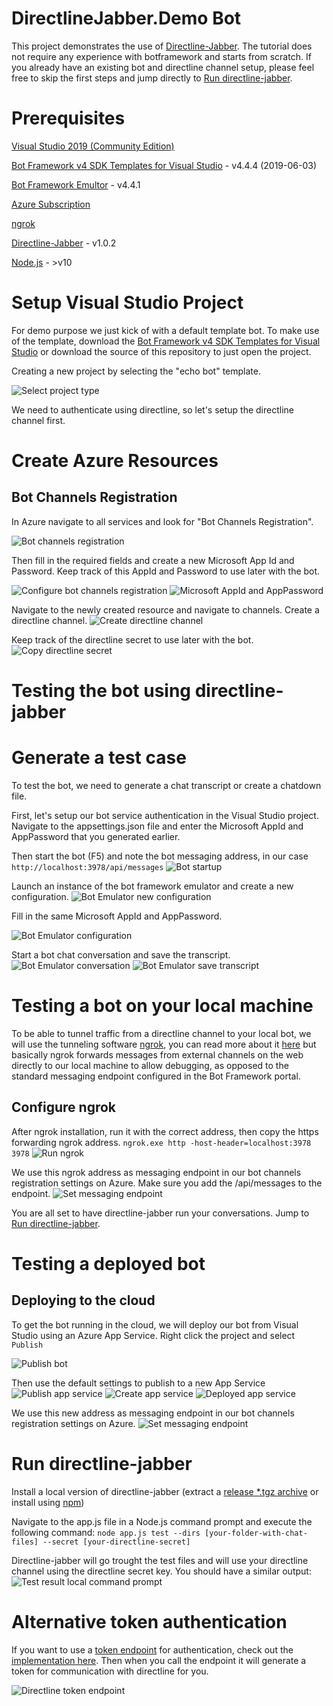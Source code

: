 # DirectlineJabber.Demo Bot
This project demonstrates the use of [Directline-Jabber](https://github.com/jvanderbiest/directline-jabber/). The tutorial does not require any experience with botframework and starts from scratch. If you already have an existing bot and directline channel setup, please feel free to skip the first steps and jump directly to [Run directline-jabber](#run-directline-jabber).

# Prerequisites
[Visual Studio 2019 (Community Edition)](https://visualstudio.microsoft.com/downloads/)

[Bot Framework v4 SDK Templates for Visual Studio](https://marketplace.visualstudio.com/items?itemName=BotBuilder.botbuilderv4) - v4.4.4 (2019-06-03)

[Bot Framework Emultor](https://github.com/microsoft/BotFramework-Emulator/releases) - v4.4.1

[Azure Subscription](https://azure.microsoft.com/en-in/free/)

[ngrok](https://ngrok.com/download)

[Directline-Jabber](https://github.com/jvanderbiest/directline-jabber/releases) - v1.0.2

[Node.js](https://nodejs.org/en/) - >v10

# Setup Visual Studio Project
For demo purpose we just kick of with a default template bot. To make use of the template, download the [Bot Framework v4 SDK Templates for Visual Studio](https://marketplace.visualstudio.com/items?itemName=BotBuilder.botbuilderv4) or download the source of this repository to just open the project.

Creating a new project by selecting the "echo bot" template.

![Select project type](./docs/01-select-project-type.jpg)

We need to authenticate using directline, so let's setup the directline channel first.

# Create Azure Resources
## Bot Channels Registration
In Azure navigate to all services and look for "Bot Channels Registration".

![Bot channels registration](./docs/02-bot-channels-registration.jpg)

Then fill in the required fields and create a new Microsoft App Id and Password. Keep track of this AppId and Password to use later with the bot.

![Configure bot channels registration](./docs/03-configure-bot-channels-registration.jpg)
![Microsoft AppId and AppPassword](./docs/04-microsoft-appid-password.jpg)

Navigate to the newly created resource and navigate to channels. Create a directline channel.
![Create directline channel](./docs/05-create-directline-channel.jpg)


Keep track of the directline secret to use later with the bot.
![Copy directline secret](./docs/06-copy-directline-secret.jpg)



# Testing the bot using directline-jabber
# Generate a test case
To test the bot, we need to generate a chat transcript or create a chatdown file.

First, let's setup our bot service authentication in the Visual Studio project. Navigate to the appsettings.json file and enter the Microsoft AppId and AppPassword that you generated earlier.

Then start the bot (F5) and note the bot messaging address, in our case `http://localhost:3978/api/messages`
![Bot startup](./docs/08-bot-startup.jpg)

Launch an instance of the bot framework emulator and create a new configuration.
![Bot Emulator new configuration](./docs/09-bot-emulator-new-configuration.jpg)

Fill in the same Microsoft AppId and AppPassword. 

![Bot Emulator configuration](./docs/10-bot-emulator-configuration.jpg)

Start a bot chat conversation and save the transcript.
![Bot Emulator conversation](./docs/11-bot-emulator-conversation.jpg)
![Bot Emulator save transcript](./docs/12-bot-emulator-save-transcript.jpg)


# Testing a bot on your local machine
To be able to tunnel traffic from a directline channel to your local bot, we will use the tunneling software [ngrok](https://ngrok.com/download), you can read more about it [here](https://blog.botframework.com/2017/10/19/debug-channel-locally-using-ngrok/) but basically ngrok forwards messages from external channels on the web directly to our local machine to allow debugging, as opposed to the standard messaging endpoint configured in the Bot Framework portal.

## Configure ngrok
After ngrok installation, run it with the correct address, then copy the https forwarding ngrok address.
`ngrok.exe http -host-header=localhost:3978 3978`
![Run ngrok](./docs/13-run-ngrok.jpg)

We use this ngrok address as messaging endpoint in our bot channels registration settings on Azure. Make sure you add the /api/messages to the endpoint.
![Set messaging endpoint](./docs/14-set-messaging-endpoint.jpg)

You are all set to have directline-jabber run your conversations. Jump to [Run directline-jabber](#run-directline-jabber).

# Testing a deployed bot
## Deploying to the cloud
To get the bot running in the cloud, we will deploy our bot from Visual Studio using an Azure App Service. Right click the project and select `Publish`

![Publish bot](./docs/16-publish-bot.jpg)

Then use the default settings to publish to a new App Service
![Publish app service](./docs/17-publish-app-service.jpg)
![Create app service](./docs/18-create-app-service.jpg)
![Deployed app service](./docs/19-deployed-app-service.jpg)



We use this new address as messaging endpoint in our bot channels registration settings on Azure.
![Set messaging endpoint](./docs/20-set-messaging-endpoint.jpg)


# Run directline-jabber
Install a local version of directline-jabber (extract a [release *.tgz archive](https://github.com/jvanderbiest/directline-jabber/releases) or install using [npm](https://www.npmjs.com/package/directline-jabber))

Navigate to the app.js file in a Node.js command prompt and execute the following command:
`node app.js test --dirs [your-folder-with-chat-files] --secret [your-directline-secret]`

Directline-jabber will go trought the test files and will use your directline channel using the directline secret key. You should have a similar output:
![Test result local command prompt](./docs/15-test-result-local-cmd.jpg)


# Alternative token authentication
If you want to use a [token endpoint](https://docs.microsoft.com/en-us/azure/bot-service/rest-api/bot-framework-rest-direct-line-3-0-authentication?view=azure-bot-service-4.0) for authentication, check out the [implementation here](./blob/master/Controllers/TokenController.cs). Then when you call the endpoint it will generate a token for communication with directline for you.

![Directline token endpoint](./docs/21-token-endpoint.jpg)